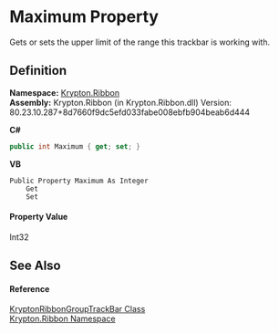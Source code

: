 # Maximum Property


Gets or sets the upper limit of the range this trackbar is working with.



## Definition
**Namespace:** <a href="1e9bc734-cff9-e9b8-f013-94cdac669794.md">Krypton.Ribbon</a>  
**Assembly:** Krypton.Ribbon (in Krypton.Ribbon.dll) Version: 80.23.10.287+8d7660f9dc5efd033fabe008ebfb904beab6d444

**C#**
``` C#
public int Maximum { get; set; }
```
**VB**
``` VB
Public Property Maximum As Integer
	Get
	Set
```



#### Property Value
Int32

## See Also


#### Reference
<a href="1597dfac-7d3e-2f4f-2cd6-fa135a36bf28.md">KryptonRibbonGroupTrackBar Class</a>  
<a href="1e9bc734-cff9-e9b8-f013-94cdac669794.md">Krypton.Ribbon Namespace</a>  
